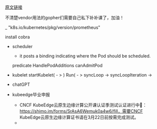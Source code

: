 [原文链接](https://www.cnblogs.com/daniel-hutao/category/1231156.html)




不清楚vendor用法的gopher们需要自己私下补补课了，加油！

_ "k8s.io/kubernetes/pkg/version/prometheus"  

install cobra


- scheduler
  - it posts a binding indicating where the Pod should be scheduled.

  predicate
    HandlePodAdditions
    canAdmitPod

- kubelet
  startKubelet( - > ) Run( - > syncLoop -> syncLoopIteration -> 


- chatGPT
- kubeedge毕业申报
  - CNCF KubeEdge云原生边缘计算公开课认证季测试认证进行中🏅：https://shimo.im/forms/SrAsA6Wemuk0a4w6/fill，需要CNCF KubeEdge云原生边缘计算证书请在3月22日前按需完成测试。
  - 

